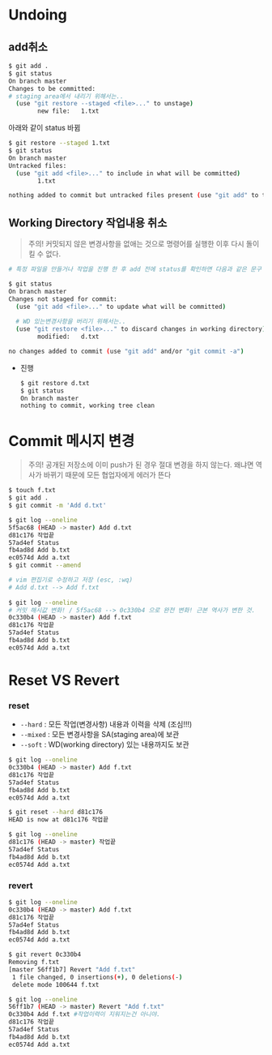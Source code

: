 # Undoing



## add취소

```bash
$ git add .
$ git status
On branch master
Changes to be committed:
# staging area에서 내리기 위해서는..
  (use "git restore --staged <file>..." to unstage)
        new file:   1.txt
```

아래와 같이 status 바뀜

```bash
$ git restore --staged 1.txt
$ git status
On branch master
Untracked files:
  (use "git add <file>..." to include in what will be committed)
        1.txt

nothing added to commit but untracked files present (use "git add" to track)
```



## Working Directory 작업내용 취소

> 주의! 커밋되지 않은 변경사항을 없애는 것으로 명령어를 실행한 이후 다시 돌이킬 수 없다.

```bash
# 특정 파일을 만들거나 작업을 진행 한 후 add 전에 status를 확인하면 다음과 같은 문구

$ git status
On branch master
Changes not staged for commit:
  (use "git add <file>..." to update what will be committed)
  
  # WD 있는변경사항을 버리기 위해서는..
  (use "git restore <file>..." to discard changes in working directory)
        modified:   d.txt

no changes added to commit (use "git add" and/or "git commit -a")
```

- 진행

  ```bash
  $ git restore d.txt
  $ git status
  On branch master
  nothing to commit, working tree clean
  ```



# Commit 메시지 변경

> 주의! 공개된 저장소에 이미 push가 된 경우 절대 변경을 하지 않는다. 왜냐면 역사가 바뀌기 때문에 모든 협업자에게 에러가 뜬다

```bash
$ touch f.txt
$ git add .
$ git commit -m 'Add d.txt'
```

```bash
$ git log --oneline
5f5ac68 (HEAD -> master) Add d.txt
d81c176 작업끝
57ad4ef Status
fb4ad8d Add b.txt
ec0574d Add a.txt
$ git commit --amend

# vim 편집기로 수정하고 저장 (esc, :wq)
# Add d.txt --> Add f.txt
 
$ git log --oneline
# 커밋 해시값 변화! / 5f5ac68 --> 0c330b4 으로 완전 변화! 근본 역사가 변한 것.
0c330b4 (HEAD -> master) Add f.txt
d81c176 작업끝
57ad4ef Status
fb4ad8d Add b.txt
ec0574d Add a.txt
```



# Reset VS Revert

### reset

* `--hard` : 모든 작업(변경사항) 내용과 이력을 삭제 (조심!!!)
* `--mixed` : 모든 변경사항을 SA(staging area)에 보관
* `--soft` : WD(working directory) 있는 내용까지도 보관

```bash
$ git log --oneline
0c330b4 (HEAD -> master) Add f.txt
d81c176 작업끝
57ad4ef Status
fb4ad8d Add b.txt
ec0574d Add a.txt

$ git reset --hard d81c176
HEAD is now at d81c176 작업끝

$ git log --oneline
d81c176 (HEAD -> master) 작업끝
57ad4ef Status
fb4ad8d Add b.txt
ec0574d Add a.txt
```



### revert

```bash
$ git log --oneline
0c330b4 (HEAD -> master) Add f.txt
d81c176 작업끝
57ad4ef Status
fb4ad8d Add b.txt
ec0574d Add a.txt

$ git revert 0c330b4
Removing f.txt
[master 56ff1b7] Revert "Add f.txt"
 1 file changed, 0 insertions(+), 0 deletions(-)
 delete mode 100644 f.txt

$ git log --oneline
56ff1b7 (HEAD -> master) Revert "Add f.txt"
0c330b4 Add f.txt #작업이력이 지워지는건 아니야.
d81c176 작업끝
57ad4ef Status
fb4ad8d Add b.txt
ec0574d Add a.txt

```